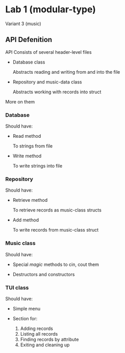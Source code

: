 # Lab 1 (modular-type)

Variant 3 (music)

## API Defenition

API Consists of several header-level files

* Database class

    Abstracts reading and writing from and into the file

* Repository and music-data class

    Abstracts working with records into struct

More on them

### Database

Should have:

* Read method 

    To strings from file

* Write method

    To write strings into file

### Repository

Should have:

* Retrieve method

    To retrieve records as music-class structs


* Add method

    To write records from music-class struct

### Music class

Should have:

* Special *magic* methods to cin, cout them

* Destructors and constructors


### TUI class

Should have:

* Simple menu


* Section for:
    
    1. Adding records
    2. Listing all records
    3. Finding records by attribute
    4. Exiting and cleaning up